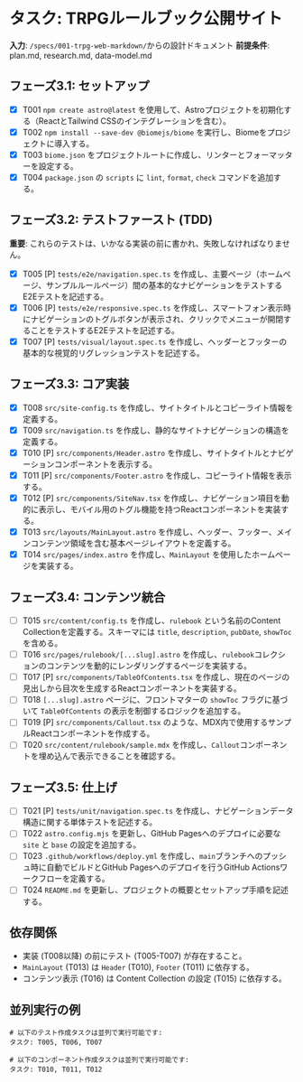# タスク: TRPGルールブック公開サイト

**入力**: `/specs/001-trpg-web-markdown/`からの設計ドキュメント
**前提条件**: plan.md, research.md, data-model.md

## フェーズ3.1: セットアップ
- [X] T001 `npm create astro@latest` を使用して、Astroプロジェクトを初期化する（ReactとTailwind CSSのインテグレーションを含む）。
- [X] T002 `npm install --save-dev @biomejs/biome` を実行し、Biomeをプロジェクトに導入する。
- [X] T003 `biome.json` をプロジェクトルートに作成し、リンターとフォーマッターを設定する。
- [X] T004 `package.json` の `scripts` に `lint`, `format`, `check` コマンドを追加する。

## フェーズ3.2: テストファースト (TDD)
**重要**: これらのテストは、いかなる実装の前に書かれ、失敗しなければなりません。
- [X] T005 [P] `tests/e2e/navigation.spec.ts` を作成し、主要ページ（ホームページ、サンプルルールページ）間の基本的なナビゲーションをテストするE2Eテストを記述する。
- [X] T006 [P] `tests/e2e/responsive.spec.ts` を作成し、スマートフォン表示時にナビゲーションのトグルボタンが表示され、クリックでメニューが開閉することをテストするE2Eテストを記述する。
- [X] T007 [P] `tests/visual/layout.spec.ts` を作成し、ヘッダーとフッターの基本的な視覚的リグレッションテストを記述する。

## フェーズ3.3: コア実装
- [X] T008 `src/site-config.ts` を作成し、サイトタイトルとコピーライト情報を定義する。
- [X] T009 `src/navigation.ts` を作成し、静的なサイトナビゲーションの構造を定義する。
- [X] T010 [P] `src/components/Header.astro` を作成し、サイトタイトルとナビゲーションコンポーネントを表示する。
- [X] T011 [P] `src/components/Footer.astro` を作成し、コピーライト情報を表示する。
- [X] T012 [P] `src/components/SiteNav.tsx` を作成し、ナビゲーション項目を動的に表示し、モバイル用のトグル機能を持つReactコンポーネントを実装する。
- [X] T013 `src/layouts/MainLayout.astro` を作成し、ヘッダー、フッター、メインコンテンツ領域を含む基本ページレイアウトを定義する。
- [X] T014 `src/pages/index.astro` を作成し、`MainLayout` を使用したホームページを実装する。

## フェーズ3.4: コンテンツ統合
- [ ] T015 `src/content/config.ts` を作成し、`rulebook` という名前のContent Collectionを定義する。スキーマには `title`, `description`, `pubDate`, `showToc` を含める。
- [ ] T016 `src/pages/rulebook/[...slug].astro` を作成し、`rulebook`コレクションのコンテンツを動的にレンダリングするページを実装する。
- [ ] T017 [P] `src/components/TableOfContents.tsx` を作成し、現在のページの見出しから目次を生成するReactコンポーネントを実装する。
- [ ] T018 `[...slug].astro` ページに、フロントマターの `showToc` フラグに基づいて `TableOfContents` の表示を制御するロジックを追加する。
- [ ] T019 [P] `src/components/Callout.tsx` のような、MDX内で使用するサンプルReactコンポーネントを作成する。
- [ ] T020 `src/content/rulebook/sample.mdx` を作成し、`Callout`コンポーネントを埋め込んで表示できることを確認する。

## フェーズ3.5: 仕上げ
- [ ] T021 [P] `tests/unit/navigation.spec.ts` を作成し、ナビゲーションデータ構造に関する単体テストを記述する。
- [ ] T022 `astro.config.mjs` を更新し、GitHub Pagesへのデプロイに必要な `site` と `base` の設定を追加する。
- [ ] T023 `.github/workflows/deploy.yml` を作成し、`main`ブランチへのプッシュ時に自動でビルドとGitHub Pagesへのデプロイを行うGitHub Actionsワークフローを定義する。
- [ ] T024 `README.md` を更新し、プロジェクトの概要とセットアップ手順を記述する。

## 依存関係
- 実装 (T008以降) の前にテスト (T005-T007) が存在すること。
- `MainLayout` (T013) は `Header` (T010), `Footer` (T011) に依存する。
- コンテンツ表示 (T016) は Content Collection の設定 (T015) に依存する。

## 並列実行の例
```
# 以下のテスト作成タスクは並列で実行可能です:
タスク: T005, T006, T007

# 以下のコンポーネント作成タスクは並列で実行可能です:
タスク: T010, T011, T012
```
